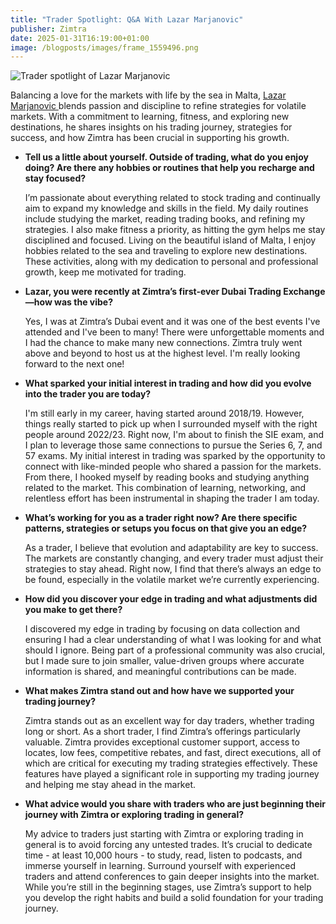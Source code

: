 ```yaml
---
title: "Trader Spotlight: Q&A With Lazar Marjanovic"
publisher: Zimtra
date: 2025-01-31T16:19:00+01:00
image: /blogposts/images/frame_1559496.png
---
```

![Trader spotlight of Lazar Marjanovic](/blogposts/images/frame_1559496.png "Trader Spotlight: Meet Lazar Marjanovic")

Balancing a love for the markets with life by the sea in Malta, [Lazar Marjanovic ](https://www.instagram.com/laza_plavi/) blends passion and discipline to refine strategies for volatile markets. With a commitment to learning, fitness, and exploring new destinations, he shares insights on his trading journey, strategies for success, and how Zimtra has been crucial in supporting his growth.

* **Tell us a little about yourself. Outside of trading, what do you enjoy doing? Are there any hobbies or routines that help you recharge and stay focused?**
  
  I’m passionate about everything related to stock trading and continually aim to expand my knowledge and skills in the field. My daily routines include studying the market, reading trading books, and refining my strategies. I also make fitness a priority, as hitting the gym helps me stay disciplined and focused. Living on the beautiful island of Malta, I enjoy hobbies related to the sea and traveling to explore new destinations. These activities, along with my dedication to personal and professional growth, keep me motivated for trading.
* **Lazar, you were recently at Zimtra’s first-ever Dubai Trading Exchange—how was the vibe?**
  
  Yes, I was at Zimtra’s Dubai event and it was one of the best events I've attended and I've been to many! There were unforgettable moments and I had the chance to make many new connections. Zimtra truly went above and beyond to host us at the highest level. I'm really looking forward to the next one!
* **What sparked your initial interest in trading and how did you evolve into the trader you are today?**
  
  I'm still early in my career, having started around 2018/19. However, things really started to pick up when I surrounded myself with the right people around 2022/23. Right now, I'm about to finish the SIE exam, and I plan to leverage those same connections to pursue the Series 6, 7, and 57 exams. My initial interest in trading was sparked by the opportunity to connect with like-minded people who shared a passion for the markets. From there, I hooked myself by reading books and studying anything related to the market. This combination of learning, networking, and relentless effort has been instrumental in shaping the trader I am today.
* **What’s working for you as a trader right now? Are there specific patterns, strategies or setups you focus on that give you an edge?**
  
  As a trader, I believe that evolution and adaptability are key to success. The markets are constantly changing, and every trader must adjust their strategies to stay ahead. Right now, I find that there’s always an edge to be found, especially in the volatile market we’re currently experiencing.
* **How did you discover your edge in trading and what adjustments did you make to get there?**
  
  I discovered my edge in trading by focusing on data collection and ensuring I had a clear understanding of what I was looking for and what should I ignore. Being part of a professional community was also crucial, but I made sure to join smaller, value-driven groups where accurate information is shared, and meaningful contributions can be made.
* **What makes Zimtra stand out and how have we supported your trading journey?**
  
  Zimtra stands out as an excellent way for day traders, whether trading long or short. As a short trader, I find Zimtra’s offerings particularly valuable. Zimtra provides exceptional customer support, access to locates, low fees, competitive rebates, and fast, direct executions, all of which are critical for executing my trading strategies effectively. These features have played a significant role in supporting my trading journey and helping me stay ahead in the market.
* **What advice would you share with traders who are just beginning their journey with Zimtra or exploring trading in general?**
  
  My advice to traders just starting with Zimtra or exploring trading in general is to avoid forcing any untested trades. It’s crucial to dedicate time - at least 10,000 hours - to study, read, listen to podcasts, and immerse yourself in learning. Surround yourself with experienced traders and attend conferences to gain deeper insights into the market. While you’re still in the beginning stages, use Zimtra’s support to help you develop the right habits and build a solid foundation for your trading journey.
